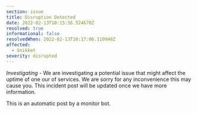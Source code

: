 ```yaml
---
section: issue
title: Disruption Detected
date: 2022-02-13T10:15:56.524670Z
resolved: true
informational: false
resolvedWhen: 2022-02-13T10:17:06.110940Z
affected:
  - Snikket
severity: disrupted
---
```

*Investigating* - We are investigating a potential issue that might affect the uptime of one our of services. We are sorry for any inconvenience this may cause you. This incident post will be updated once we have more information.

This is an automatic post by a monitor bot.
        